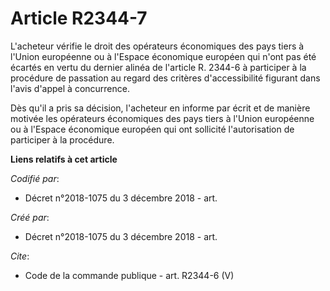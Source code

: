 # Article R2344-7

L'acheteur vérifie le droit des opérateurs économiques des pays tiers à l'Union européenne ou à l'Espace économique européen
qui n'ont pas été écartés en vertu du dernier alinéa de l'article R. 2344-6 à participer à la procédure de passation au
regard des critères d'accessibilité figurant dans l'avis d'appel à concurrence. 

Dès qu'il a pris sa décision, l'acheteur en informe par écrit et de manière motivée les opérateurs économiques des pays tiers
à l'Union européenne ou à l'Espace économique européen qui ont sollicité l'autorisation de participer à la procédure.

**Liens relatifs à cet article**

_Codifié par_:

  - Décret n°2018-1075 du 3 décembre 2018 - art.

_Créé par_:

  - Décret n°2018-1075 du 3 décembre 2018 - art.

_Cite_:

  - Code de la commande publique - art. R2344-6 (V)
